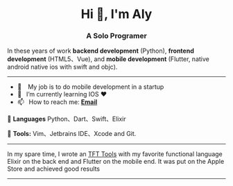 <h1 align="center"> Hi 👋, I'm <a>Aly</a></h1>
<h3 align="center">A Solo Programer</h3>
In these years of work <strong>backend development</strong> (Python), <strong>frontend development</strong> (HTML5、Vue), and <strong>mobile development</strong> (Flutter, native android native ios with swift and objc).

---

- 🔭 &ensp; My job is to do mobile development in a startup
- 🌱 &ensp;I’m currently learning IOS ❤️
- 📫 &ensp;How to reach me: [**Email**][email]

<p align="left">
  🦄 <strong>Languages</strong> Python、Dart、Swift、Elixir
</p>

<p align="left">
  💼 <strong>Tools:</strong> Vim、Jetbrains IDE、Xcode and Git.
</p>

---
In my spare time, I wrote an <a href="https://apps.apple.com/cn/app/%E4%BA%91%E9%A1%B6%E5%B7%A5%E5%85%B7%E7%AE%B1/id1550972092"> TFT Tools</a> with my favorite functional language Elixir on the back end and Flutter on the mobile end. It was put on the Apple Store and achieved good results

---

[email]: mailto:weicijiang@foxmail.com
